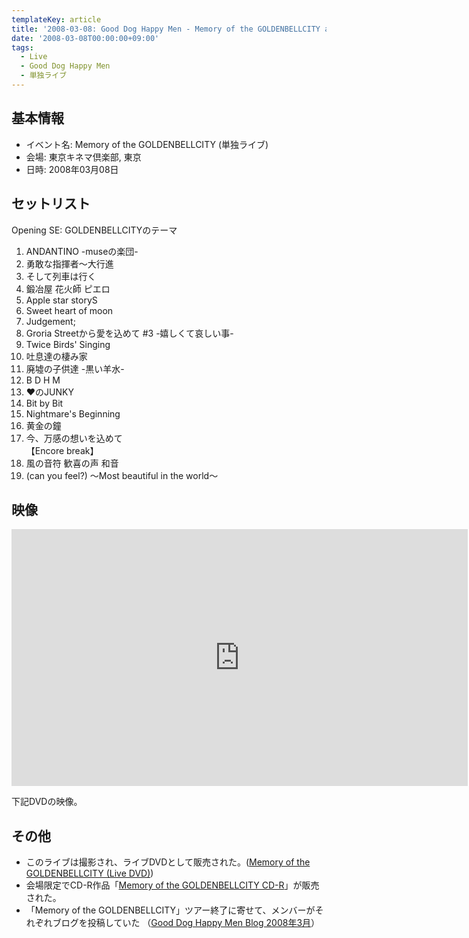 ```yaml
---
templateKey: article
title: '2008-03-08: Good Dog Happy Men - Memory of the GOLDENBELLCITY at 東京キネマ倶楽部'
date: '2008-03-08T00:00:00+09:00'
tags:
  - Live
  - Good Dog Happy Men
  - 単独ライブ
---
```

## 基本情報

* イベント名: Memory of the GOLDENBELLCITY (単独ライブ)
* 会場: 東京キネマ倶楽部, 東京
* 日時: 2008年03月08日

## セットリスト

Opening SE: GOLDENBELLCITYのテーマ

1. ANDANTINO -museの楽団-
1. 勇敢な指揮者～大行進
1. そして列車は行く
1. 鍛冶屋 花火師 ピエロ
1. Apple star storyS
1. Sweet heart of moon
1. Judgement;
1. Groria Streetから愛を込めて #3 -嬉しくて哀しい事-
1. Twice Birds' Singing
1. 吐息達の棲み家
1. 廃墟の子供達 -黒い羊水-
1. B D H M
1. ♥のJUNKY
1. Bit by Bit
1. Nightmare's Beginning
1. 黄金の鐘
1. 今、万感の想いを込めて<br>
   【Encore break】
1. 風の音符 歓喜の声 和音
1. (can you feel?) ～Most beautiful in the world～

## 映像

<div class="youtube"><iframe src="https://www.youtube.com/embed/ZXBw5wgutxQ?feature=oembed" width="730" height="411" frameborder="0" allowfullscreen=""></iframe></div>

下記DVDの映像。

## その他

* このライブは撮影され、ライブDVDとして販売された。([Memory of the GOLDENBELLCITY (Live DVD)](http://monden-info.hatenablog.com/entry/2008/05/28/000000))
* 会場限定でCD-R作品「[Memory of the GOLDENBELLCITY CD-R](http://monden-info.hatenablog.com/entry/2008/03/08/000000)」が販売された。
* 「Memory of the GOLDENBELLCITY」ツアー終了に寄せて、メンバーがそれぞれブログを投稿していた （[Good Dog Happy Men Blog 2008年3月](http://web.archive.org/web/20090302172523/http://www.gooddoghappymen.com/diary/2008/03/)）
